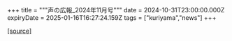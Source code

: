 +++
title = """声の広報_2024年11月号"""
date = 2024-10-31T23:00:00.000Z
expiryDate = 2025-01-16T16:27:24.159Z
tags = ["kuriyama","news"]
+++


[[source]](https://www.town.kuriyama.hokkaido.jp/site/koho/29277.html)
